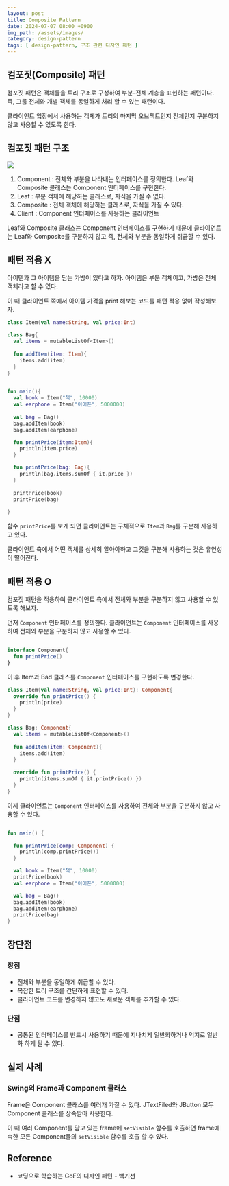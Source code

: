 ```yaml
---
layout: post
title: Composite Pattern
date: 2024-07-07 08:00 +0900
img_path: /assets/images/
category: design-pattern
tags: [ design-pattern, 구조 관련 디자인 패턴 ]
---
```


## 컴포짓(Composite) 패턴

컴포짓 패턴은 객체들을 트리 구조로 구성하여 부분-전체 계층을 표현하는 패턴이다. 즉, 그룹 전체와 개별 객체를 동일하게 처리 할 수 있는 패턴이다.

클라이언트 입장에서 사용하는 객체가 트리의 마지막 오브젝트인지 전체인지 구분하지 않고 사용할 수 있도록 한다. 

## 컴포짓 패턴 구조

![]({{site.url}}/assets/images/composit.png)

1. Component : 전체와 부분을 나타내는 인터페이스를 정의한다. Leaf와 Composite 클래스는 Component 인터페이스를 구현한다.
2. Leaf : 부분 객체에 해당하는 클래스로, 자식을 가질 수 없다.
3. Composite : 전체 객체에 해당하는 클래스로, 자식을 가질 수 있다.
4. Client : Component 인터페이스를 사용하는 클라이언트

Leaf와 Composite 클래스는 Component 인터페이스를 구현하기 때문에 클라이언트는 Leaf와 Composite를 구분하지 않고 즉, 전체와 부분을 동일하게 취급할 수 있다.

## 패턴 적용 X 
아이템과 그 아이템을 담는 가방이 있다고 하자. 아이템은 부분 객체이고, 가방은 전체 객체라고 할 수 있다. 

이 때 클라이언트 쪽에서 아이템 가격을 print 해보는 코드를 패턴 적용 없이 작성해보자.
 

```kotlin
class Item(val name:String, val price:Int)

class Bag{
  val items = mutableListOf<Item>()
  
  fun addItem(item: Item){
    items.add(item)
  }
}


fun main(){
  val book = Item("책", 10000)
  val earphone = Item("이어폰", 5000000)
  
  val bag = Bag()
  bag.addItem(book)
  bag.addItem(earphone)

  fun printPrice(item:Item){
    println(item.price)
  }

  fun printPrice(bag: Bag){
    println(bag.items.sumOf { it.price })
  }
  
  printPrice(book)
  printPrice(bag)
  
}

```

함수 `printPrice`를 보게 되면 클라이언트는 구체적으로 `Item`과 `Bag`를 구분해 사용하고 있다. 

클라이언트 측에서 어떤 객체를 상세히 알아야하고 그것을 구분해 사용하는 것은 유연성이 떨어진다.

## 패턴 적용 O 

컴포짓 패턴을 적용하여 클라이언트 측에서 전체와 부분을 구분하지 않고 사용할 수 있도록 해보자.

먼저 `Component` 인터페이스를 정의한다. 클라이언트는 `Component` 인터페이스를 사용하여 전체와 부분을 구분하지 않고 사용할 수 있다.

```kotlin

interface Component{
  fun printPrice()
}

```

이 후 Item과 Bad 클래스를 `Component` 인터페이스를 구현하도록 변경한다.

```kotlin
class Item(val name:String, val price:Int): Component{
  override fun printPrice() {
    println(price)
  }
}

class Bag: Component{
  val items = mutableListOf<Component>()
  
  fun addItem(item: Component){
    items.add(item)
  }
  
  override fun printPrice() {
    println(items.sumOf { it.printPrice() })
  }
}

```

이제 클라이언트는 `Component` 인터페이스를 사용하여 전체와 부분을 구분하지 않고 사용할 수 있다.

```kotlin

fun main() {

  fun printPrice(comp: Component) {
    println(comp.printPrice())
  }

  val book = Item("책", 10000)
  printPrice(book)
  val earphone = Item("이어폰", 5000000)

  val bag = Bag()
  bag.addItem(book)
  bag.addItem(earphone)
  printPrice(bag)
}

```


## 장단점

### 장점

- 전체와 부분을 동일하게 취급할 수 있다.
- 복잡한 트리 구조를 간단하게 표현할 수 있다.
- 클라이언트 코드를 변경하지 않고도 새로운 객체를 추가할 수 있다.


### 단점 

- 공통된 인터페이스를 반드시 사용하기 때문에 지나치게 일반화하거나 억지로 일반화 하게 될 수 있다.


## 실제 사례

### Swing의 Frame과 Component 클래스

Frame은 Component 클래스를 여러개 가질 수 있다. JTextFiled와 JButton 모두 Component 클래스를 상속받아 사용한다.

이 때 여러 Component를 담고 있는 frame에 `setVisible` 함수를 호출하면 frame에 속한 모든 Component들의 `setVisible` 함수를 호출 할 수 있다. 



## Reference

- 코딩으로 학습하는 GoF의 디자인 패턴 - 백기선




